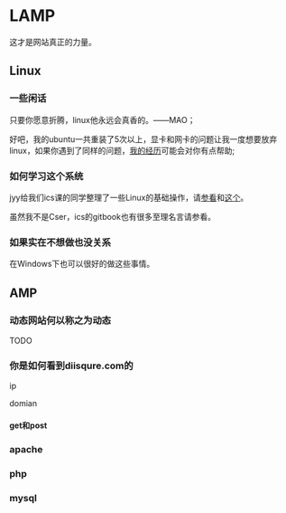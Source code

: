 # LAMP

这才是网站真正的力量。

## Linux

### 一些闲话

只要你愿意折腾，linux他永远会真香的。——MAO；

好吧，我的ubuntu一共重装了5次以上，显卡和网卡的问题让我一度想要放弃linux，如果你遇到了同样的问题，[我的经历](https://yp51md.github.io/gerrard/2019/02/22/ubuntu18-04%E5%AE%89%E8%A3%85%E6%80%BB%E7%BB%93/)可能会对你有点帮助;

### 如何学习这个系统

jyy给我们ics课的同学整理了一些Linux的基础操作，请[参看](https://nju-projectn.github.io/ics-pa-gitbook/ics2019/linux.html)和[这个](https://nju-projectn.github.io/ics-pa-gitbook/ics2019/linux.html)。

虽然我不是Cser，ics的gitbook也有很多至理名言请参看。

### 如果实在不想做也没关系

在Windows下也可以很好的做这些事情。



## AMP

### 动态网站何以称之为动态

TODO

### 你是如何看到diisqure.com的

ip

domian

#### get和post





### apache

### php

### mysql





